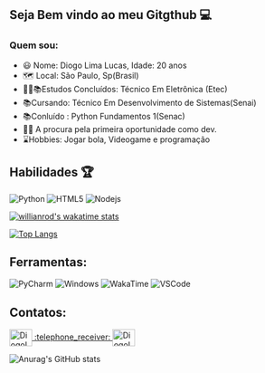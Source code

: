 ##	Seja Bem vindo ao meu Gitgthub  :computer:
 
### Quem sou:
 - :smiley: Nome:  Diogo Lima Lucas, Idade: 20 anos
 - :world_map: Local:  São Paulo, Sp(Brasil)
 -  :man_student::books:Estudos Concluídos: Técnico Em Eletrônica (Etec) 
 - :books:Cursando: Técnico Em Desenvolvimento de Sistemas(Senai)
 -  :books:Conluído : Python Fundamentos 1(Senac)
 - :man_office_worker: A procura pela primeira oportunidade como dev.
 - :hourglass:Hobbies:  Jogar bola, Videogame e programação
 

## Habilidades :trophy:

![Python](https://camo.githubusercontent.com/b48b6578442b6bd01b431da22b8f1e7d32f18934a012d18f712116976e881202/68747470733a2f2f696d672e736869656c64732e696f2f62616467652f2d507974686f6e2d3337373641423f266c6f676f3d507974686f6e266c6f676f436f6c6f723d464646464646) 
![HTML5](https://camo.githubusercontent.com/269f27474e31fa88c5cc25a57b3bce9b9bd087c1e4131151cc7d2da21bc328cb/68747470733a2f2f696d672e736869656c64732e696f2f62616467652f2d48544d4c352d4533344632363f266c6f676f3d48544d4c35266c6f676f436f6c6f723d464646464646)
![Nodejs](https://camo.githubusercontent.com/b18cd96f056a7af4213539108d08784f3e02e3eee1fbc0ea497d2364ca211806/68747470733a2f2f696d672e736869656c64732e696f2f62616467652f4a6176615363726970742d4637444631453f7374796c653d666c61742d737175617265266c6f676f3d6a617661736372697074266c6f676f436f6c6f723d626c61636b)

[![willianrod's wakatime stats](https://github-readme-stats.vercel.app/api/wakatime?username=Diogolimalucas&show_icons=true&theme=radical)](https://github.com/anuraghazra/github-readme-stats)


[![Top Langs](https://github-readme-stats.vercel.app/api/top-langs/?username=diogolimalucasdev&show_icons=true&theme=radical)](https://github.com/diogolimalucasdev/github-readme-stats)


## Ferramentas:

![PyCharm](https://camo.githubusercontent.com/d91ea087b50dccc79db633d2c7ca07674dbbeabd136da7964f8baee4e408f4ac/68747470733a2f2f696d672e736869656c64732e696f2f62616467652f2d5079436861726d2d3138313731373f266c6f676f3d5079436861726d266c6f676f436f6c6f723d464646464646) ![Windows](https://camo.githubusercontent.com/c99c5c1e2b0441d15f05924226ce0cfd7d9880960fd66b15469ee761ed8a6b7c/68747470733a2f2f696d672e736869656c64732e696f2f62616467652f2d57696e646f77732d3030373844363f266c6f676f3d57696e646f7773266c6f676f436f6c6f723d464646464646) ![WakaTime](https://camo.githubusercontent.com/1f0b2f6dedab08150721519da366322f570ea1d88ffde27b938042d1b627edfd/68747470733a2f2f696d672e736869656c64732e696f2f62616467652f2d57616b6154696d652d3138313731373f266c6f676f3d57616b6154696d65266c6f676f436f6c6f723d464646464646) ![VSCode](https://camo.githubusercontent.com/1bebed34ef8cba16143fcff8a76a2018ca09c8192400743068b4fcf52833597e/68747470733a2f2f696d672e736869656c64732e696f2f62616467652f2d5653436f64652d3030374143433f266c6f676f3d56697375616c25323053747564696f253230436f6465266c6f676f436f6c6f723d464646464646)

## Contatos:
<a href="https://www.linkedin.com/in/diogolimadev/" target="_blank">
<img align="center" alt="DiogoLima-linkedin" height="30" width="40" src="https://cdn.jsdelivr.net/npm/simple-icons@3.0.1/icons/linkedin.svg" style="max-width:100%;">
</a>


<a href="https://api.whatsapp.com/send?phone=5511956964024" target="_blank">
 :telephone_receiver:  </a>

<a href="https://www.instagram.com/diogolimalucas/" target="_blank">
<img align="center" alt="DiogoLima-instagram" height="30" width="40" src="https://cdn.jsdelivr.net/npm/simple-icons@3.0.1/icons/instagram.svg" style="max-width:100%;">
</a>






![Anurag's GitHub stats](https://github-readme-stats.vercel.app/api?username=diogolimalucasdev&show_icons=true&theme=radical)

